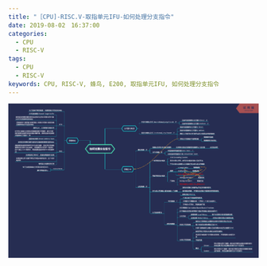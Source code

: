 ```yaml
---
title: "［CPU]-RISC.V-取指单元IFU-如何处理分支指令"
date: 2019-08-02　16:37:00
categories:
  - CPU
  - RISC-V
tags:
  - CPU
  - RISC-V
keywords: CPU, RISC-V, 蜂鸟, E200, 取指单元IFU, 如何处理分支指令
---
```

![如何处理分支指令](assets\images\cpu\xmind\如何处理分支指令.png)

